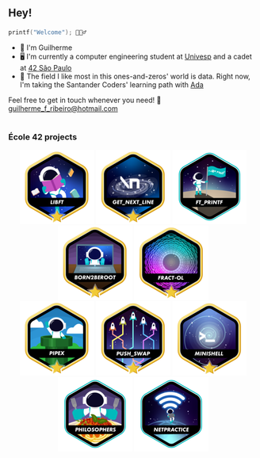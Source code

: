 ## Hey!

```C
printf("Welcome"); 🙋🏻‍♂️
``` 
- 👾 I'm Guilherme 
- 🖥️ I'm currently a computer engineering student at [Univesp](https://univesp.br/) and a cadet at [42 São Paulo](https://www.42sp.org.br/)
- 🔭 The field I like most in this ones-and-zeros' world is data. Right now, I'm taking the Santander Coders' learning path with [Ada](https://letscode.com.br/)


Feel free to get in touch whenever you need! 📧 guilherme_f_ribeiro@hotmail.com
#

### École 42 projects

<div align="center">

[![Libft](https://github.com/guiribei/guiribei/blob/main/42_badges/libftm.png)](https://github.com/Guiribei/kind-of-libc)
[![GNL](https://github.com/guiribei/guiribei/blob/main/42_badges/get_next_linem.png)](https://github.com/Guiribei/backslash-n)
[![ft_printf](https://github.com/guiribei/guiribei/blob/main/42_badges/ft_printfe.png)](https://github.com/Guiribei/printf-else)
[![B2B](https://github.com/guiribei/guiribei/blob/main/42_badges/born2berootm.png)](https://github.com/Guiribei/primitive-server)
[![fract-ol](https://github.com/guiribei/guiribei/blob/main/42_badges/fract-olm.png)](https://github.com/Guiribei/fractals-everywhere)</br>
[![pipex](https://github.com/guiribei/guiribei/blob/main/42_badges/pipexm.png)](https://github.com/Guiribei/a-plumber-myself)
[![push_swap](https://github.com/guiribei/guiribei/blob/main/42_badges/push_swapm.png)](https://github.com/Guiribei/time-to-sort)
[![minishell](https://github.com/guiribei/guiribei/blob/main/42_badges/minishellm.png)](https://github.com/Guiribei/my_shell)
[![philosophers](https://github.com/guiribei/guiribei/blob/main/42_badges/philosopherse.png)](https://github.com/Guiribei/dining-philosophers-problem)
[![netpractice](https://github.com/guiribei/guiribei/blob/main/42_badges/netpracticee.png)](https://github.com/Guiribei/ipv4_adressing)

</div>
